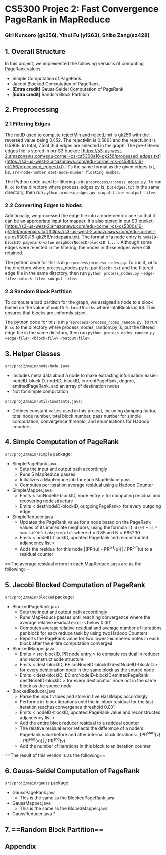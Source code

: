 # CS5300 Projec 2: Fast Convergence PageRank in MapReduce

### Giri Kuncoro (gk256), Yihui Fu (yf263), Shibo Zang(sz428)


## 1. Overall Structure
In this project, we implemented the following versions of computing PageRank values:

* Simple Computation of PageRank.
* Jacobi Blocked Computation of PageRank.
* **[Extra credit]** Gauss-Seidel Computation of PageRank
* **[Extra credit]** Random Block Partition

## 2. Preprocessing

### 2.1 Filtering Edges
The netID used to compute rejectMin and rejectLimit is gk256 with the reversed value being 0.652. The rejectMin is 0.5868 and the rejectLimit is 0.5968. In total, 7,524,304 edges are selected in the graph. The pre-filtered edges file is stored in our S3 bucket: [https://s3-us-west-2.amazonaws.com/edu-cornell-cs-cs5300s16-gk256/processed_edges.txt](https://s3-us-west-2.amazonaws.com/edu-cornell-cs-cs5300s16-gk256/processed_edges.txt). It's the same format as the given edges.txt, i.e, `src-node-number dest-node-number floating number`. 

The Python code used for filtering is in `preprocess/process_edges.py`. To run it, `cd` to the directory where process_edges.py is, put `edges.txt` in the same directory, then run `python process_edges.py <input-file> <output-file>`.

### 2.2 Converting Edges to Nodes
Additionally, we processed the edge file into a node-centric one so that it can be an appropriate input for mapper. It's also stored in our S3 bucket: [https://s3-us-west-2.amazonaws.com/edu-cornell-cs-cs5300s16-gk256/nodepairs.txt](https://s3-us-west-2.amazonaws.com/edu-cornell-cs-cs5300s16-gk256/nodepairs.txt). The format of a node entry is `nodeID-blockID pagerank-value neighborNodeID-blockID [...]`. Although some edges were rejected in the filtering, the nodes in these edges were still retained.

The python code for this is in `preprocess/process_nodes.py`. To run it, `cd` to the directory where process_nodes.py is, put `blocks.txt` and the filtered edge file in the same directory, then run `python process_nodes.py <edge-file> <block-file> <output-file>`.

### 2.3 Random Block Partition

To compute a bad partition for the graph, we assigned a node to a block based on the value of `nodeID % totalBlocks` where totalBlcoks is 68. This ensures that blocks are uniformly sized.

The python code for this is in `preprocess/process_nodes_random.py`. To run it, `cd` to the directory where process_nodes_random.py is, put the filtered edge file in the same directory, then run `python process_nodes_random.py <edge-file> <block-file> <output-file>`.

## 3. Helper Classes

`src/proj2/main/node/Node.java`:

* Includes meta data about a node to make extracting information easier: nodeID-blockID, nodeID, blockID, currentPageRank, degree, emittedPageRank, and an array of destination nodes
* Not for simple computation

`src/proj2/main/util/Constants.java`:

* Defines constant values used in this project, including damping factor, total node number, total block number, pass number for simple computation, convergence threhold, and enumerations for Hadoop counters

## 4. Simple Computation of PageRank

`src/proj2/main/simple` package:

* SimplePageRank.java
	* Sets the input and output path accordingly
	* Runs 5 MapReduce passes 
	* Initializes a MapReduce job for each MapReduce pass
	* Computes per iteration average residual using a Hadoop Counter
* SimpleMapper.java
	* Emits < srcNodeID-blockID, node entry > for computing residual and recovering node structure
	* Emits < destNodeID-blockID, outgoingPageRank> for every outgoing edge
* SimpleReducer.java
	* Updates the PageRank value for a node based on the PageRank values of its immediate neighbors, using the formula `(1-d)/N + d * sum (<PRt(u)/degree(u)>)` where d = 0.85 and N = 685230
	* Emits < nodeID-blockID, updated PageRank and reconstructed adjancency list >
	* Adds the residual for this node |(PR<sup>t</sup>(u) - PR<sup>t+1</sup>(u))| / PR<sup>t+1</sup>(u) to a residual counter

==The average residual errors in each MapReduce pass are as the following:==

## 5. Jacobi Blocked Computation of PageRank

`src/proj2/main/blocked` package:

* BlockedPageRank.java
	* Sets the input and output path accordingly
	* Runs MapReduce passes until reaching convergence where the average relative residual error is below 0.001
	* Computes average relative residual and average number of iterations per block for each reduce task by using two Hadoop Counters
	* Reports the PageRank value for two lowest-numbered notes in each block after the entire computation converged
* BlockedMapper.java
	* Emits < src-blockID, PR node entry > to compute residual in reducer and reconstruct node structure
	* Emits < dest-blockID, BE srcNodeID-blockID destNodeID-blockID > for every destionation node in the same block as the source node
	* Emits < dest-blockID, BC srcNodeID-blockID emittedPageRank destNodeID-blockID > for every destionation node not in the same block as the source node
* BlockedReducer.java
	* Parse the input values and store in five HashMaps accordingly
	* Performs in-block iterations until the in-block residual for the last iteration reaches convergence threshold 0.001
	* Emits < nodeID-blockID, updated PageRank value and reconstructed adjancency list >
	* Add the entire block reducer residual to a residual counter
	* The relative residual error reflects the difference of a node's PageRank value before and after internal block iterations: |(PR<sup>start</sup>(v) - PR<sup>end</sup>(v))| / PR<sup>end</sup>(v)
	* Add the number of iterations in this block to an iteration counter

==The result of this version is as the following==
## 6. Gauss-Seidel Computation of PageRank

`src/proj2/main/gauss` package:

* GaussPageRank.java
	* This is the same as the BlockedPageRank.java 
* GaussMapper.java
	* This is the same as the BlocedMapper.java
* GaussReducer.java
	* 

## 7. ==Random Block Partition==

## Appendix
